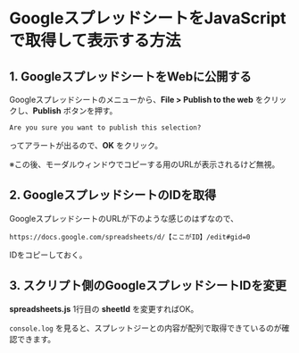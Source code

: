 # GoogleスプレッドシートをJavaScriptで取得して表示する方法

## 1. GoogleスプレッドシートをWebに公開する

Googleスプレッドシートのメニューから、__File > Publish to the web__ をクリックし、__Publish__ ボタンを押す。  

```
Are you sure you want to publish this selection?
```
ってアラートが出るので、__OK__ をクリック。

※この後、モーダルウィンドウでコピーする用のURLが表示されるけど無視。

## 2. GoogleスプレッドシートのIDを取得

GoogleスプレッドシートのURLが下のような感じのはずなので、

```
https://docs.google.com/spreadsheets/d/【ここがID】/edit#gid=0
```

IDをコピーしておく。

## 3. スクリプト側のGoogleスプレッドシートIDを変更

__spreadsheets.js__ 1行目の __sheetId__ を変更すればOK。

`console.log` を見ると、スプレットジーとの内容が配列で取得できているのが確認できます。